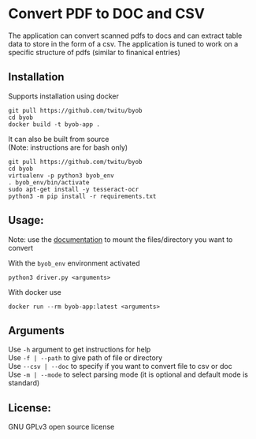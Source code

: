# Convert PDF to DOC and CSV

The application can convert scanned pdfs to docs and can extract table data to store in the form of a csv. The application is tuned to work on a specific structure of pdfs (similar to finanical entries)

## Installation

Supports installation using docker
```
git pull https://github.com/twitu/byob
cd byob
docker build -t byob-app .
```

It can also be built from source  
(Note: instructions are for bash only)
```
git pull https://github.com/twitu/byob
cd byob
virtualenv -p python3 byob_env
. byob_env/bin/activate
sudo apt-get install -y tesseract-ocr
python3 -m pip install -r requirements.txt
```
## Usage:

Note: use the [documentation](https://docs.docker.com/storage/volumes/) to mount the files/directory you want to convert

With the `byob_env` environment activated
```shell
python3 driver.py <arguments>
```
With docker use
```shell
docker run --rm byob-app:latest <arguments>
```

## Arguments
Use `-h` argument to get instructions for help  
Use `-f | --path` to give path of file or directory  
Use `--csv | --doc` to specify if you want to convert file to csv or doc  
Use `-m | --mode` to select parsing mode (it is optional and default mode is standard)  

## License:
GNU GPLv3 open source license
